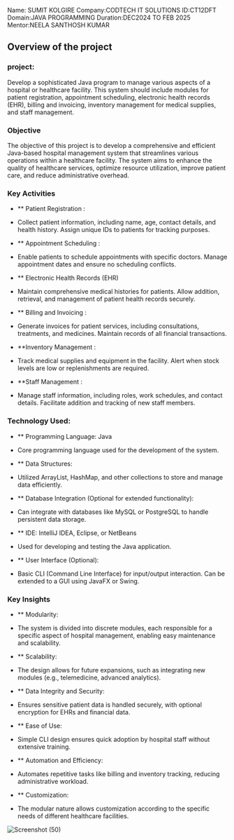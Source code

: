 Name: SUMIT KOLGIRE
Company:CODTECH IT SOLUTIONS
ID:CT12DFT
Domain:JAVA PROGRAMMING
Duration:DEC2024 TO FEB 2025
Mentor:NEELA SANTHOSH KUMAR


## Overview of the project

### project:   
Develop a sophisticated Java program to manage various aspects of a
hospital or healthcare facility. This system should include modules for
patient registration, appointment scheduling, electronic health records
(EHR), billing and invoicing, inventory management for medical supplies,
and staff management.

### Objective
The objective of this project is to develop a comprehensive and efficient Java-based hospital management system that streamlines various operations within a healthcare facility. The system aims to enhance the quality of healthcare services, optimize resource utilization, improve patient care, and reduce administrative overhead.

### Key Activities

- ** Patient Registration :
- Collect patient information, including name, age, contact details, and health history.
Assign unique IDs to patients for tracking purposes.

- ** Appointment Scheduling :
- Enable patients to schedule appointments with specific doctors.
Manage appointment dates and ensure no scheduling conflicts.

- ** Electronic Health Records (EHR)
- Maintain comprehensive medical histories for patients.
Allow addition, retrieval, and management of patient health records securely.

- ** Billing and Invoicing :
- Generate invoices for patient services, including consultations, treatments, and medicines.
Maintain records of all financial transactions.

- **Inventory Management :
- Track medical supplies and equipment in the facility.
Alert when stock levels are low or replenishments are required.

 - **Staff Management :
  - Manage staff information, including roles, work schedules, and contact details.
Facilitate addition and tracking of new staff members.


### Technology Used: 

- ** Programming Language: Java
- Core programming language used for the development of the system.

- ** Data Structures:
- Utilized ArrayList, HashMap, and other collections to store and manage data efficiently.

- ** Database Integration (Optional for extended functionality):
- Can integrate with databases like MySQL or PostgreSQL to handle persistent data storage.

- ** IDE: IntelliJ IDEA, Eclipse, or NetBeans
- Used for developing and testing the Java application.

- ** User Interface (Optional):
- Basic CLI (Command Line Interface) for input/output 
interaction. Can be extended to a GUI using JavaFX or Swing.

### Key Insights

- ** Modularity:
- The system is divided into discrete modules, each responsible for a specific aspect of hospital management, enabling easy maintenance and scalability.

- **  Scalability:
- The design allows for future expansions, such as integrating new modules (e.g., telemedicine, advanced analytics).

- ** Data Integrity and Security:
- Ensures sensitive patient data is handled securely, with optional encryption for EHRs and financial data.

- ** Ease of Use:
- Simple CLI design ensures quick adoption by hospital staff without extensive training.

- ** Automation and Efficiency:
- Automates repetitive tasks like billing and inventory tracking, reducing administrative workload.

- ** Customization:
- The modular nature allows customization according to the specific needs of different healthcare facilities.


![Screenshot (50)](https://github.com/user-attachments/assets/b9ca167f-0c50-420a-8c6c-4665a0fcb60f)
